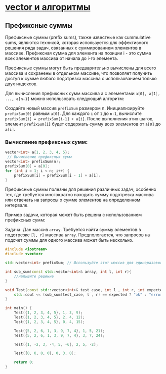 # [vector и алгоритмы](../readme.md)

## Префиксные суммы

Префиксные суммы (prefix sums), также известные как cummulative sums, являются техникой, которая используется для
эффективного решения ряда задач, связанных с суммированием элементов в массиве. Префиксная сумма для элемента на позиции
i - это сумма всех элементов массива от начала до i-го элемента.

Префиксные суммы могут быть предварительно вычислены для всего массива и сохранены в отдельном массиве, что позволяет
получить доступ к сумме любого подотрезка массива с использованием только двух индексов.

Для вычисления префиксных сумм массива a с элементами `a[0], a[1], ..., a[n-1]` можно использовать следующий алгоритм:

Создайте новый массив `prefixSum` размером n.
Инициализируйте `prefixSum[0]` равным `a[0]`.
Для каждого `i` от `1` до `n-1`, вычислите `prefixSum[i] = prefixSum[i-1] + a[i]`.
После выполнения этих шагов, элемент `prefixSum[i]` будет содержать сумму всех элементов от `a[0]` до `a[i]`.

### Вычисление префиксных сумм:

```c++
vector<int> a{1, 2, 3, 4, 5};
 // Вычисление префиксных сумм
vector<int> prefixSum(n);
prefixSum[0] = a[0];
for (int i = 1; i < n; i++) {
    prefixSum[i] = prefixSum[i - 1] + a[i];
}
```

Префиксные суммы полезны для решения различных задач, особенно тех, где требуется многократно находить сумму подотрезка
массива или отвечать на запросы о сумме элементов на определенном интервале.

Пример задачи, которая может быть решена с использованием префиксных сумм:

Задача: Дан массив `array`. Требуется найти сумму элементов в подотрезке `[l, r]` массива `array`. Предпологается, что
запросов на подсчет суммы для одного массива может быть несколько.

```cpp
#include <iostream>
#include <vector>

std::vector<int> prefixSum; // Используйте этот массив для единоразового подсчета префиксных сумм

int sub_sum(const std::vector<int>& array, int l, int r){
    //напишите решение
}

void Test(const std::vector<int>& test_case, int l , int r, int expected){
    std::cout << (sub_sum(test_case, l , r) == expected ? "ok" : "error") << std::endl;
}

int main() {
    Test({1, 2, 3, 4, 5}, 1, 3, 9);
    Test({1, 2, 3, 4, 5}, 2, 4, 12);
    Test({1, 2, 3, 4, 5}, 0, 4, 15);

    Test({5, 2, 6, 1, 3, 9, 7, 4}, 1, 5, 21);
    Test({5, 2, 6, 1, 3, 9, 7, 4}, 3, 7, 24);

    Test({1, -2, 3, -4, 5, -6}, 2, 5, -2);

    Test({0, 0, 0, 0}, 0, 3, 0);

    return 0;
}
```